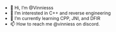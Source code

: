 - 👋 Hi, I’m @Vinniesss
- 👀 I’m interested in C++ and reverse engineering
- 🌱 I’m currently learning CPP, JNI, and DFIR
- 📫 How to reach me @vinniess on discord.
<!---
Vinniesss/Vinniesss is a ✨ special ✨ repository because its `README.md` (this file) appears on your GitHub profile.
You can click the Preview link to take a look at your changes.
--->
